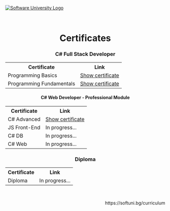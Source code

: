 <a href="https://softuni.bg/" target="_blank" rel="noopener"><img src="https://softuni.bg/content/images/svg-logos/software-university-logo.svg?sanitize=true" alt="Software University Logo"></a>

<br/>

<h1 align="center">Certificates</h1>
<table align="center">
  <h3 align="center">C# Full Stack Developer</h3>
  <tr>
    <th>Certificate</th>
    <th>Link</th>
  </tr>
  <tr>
    <td>Programming Basics</td>
    <td><a href="https://softuni.bg/certificates/details/163685/56e61635">Show certificate</a></td>
  </tr>
  <tr>
    <td>Programming Fundamentals</td>
    <td><a href="https://softuni.bg/certificates/details/194630/db826997">Show certificate</a></td>
  </tr>
</table>


<table align="center">
  <h4 align="center">C# Web Developer - Professional Module</h4>
  <tr>
    <th>Certificate</th>
    <th>Link</th>
  </tr>
  <tr>
    <td>C# Advanced</td>
    <td><a href="https://softuni.bg/certificates/details/203494/75af0ad7">Show certificate</a></td>
  </tr>
  <tr>
    <td>JS Front-End</td>
    <td>In progress...</td>
  </tr>
  <tr>
    <td>C# DB</td>
    <td>In progress...</td>
  </tr>
  <tr>
    <td>C# Web</td>
    <td>In progress...</td>
  </tr>
</table>

<table align="center">
  <h3 align="center">Diploma</h3>
  <tr>
    <th>Certificate</th>
    <th>Link</th>
  </tr>
  <tr>
    <td>Diploma</td>
    <td>In progress...</td>
  </tr>
</table>

<br/>

<p align="right">https://softuni.bg/curriculum</p>

